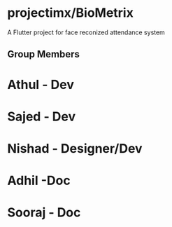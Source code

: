 # projectimx/BioMetrix

A Flutter project for face reconized attendance system

## Group Members
# Athul - Dev
# Sajed - Dev
# Nishad - Designer/Dev
# Adhil -Doc
# Sooraj - Doc

